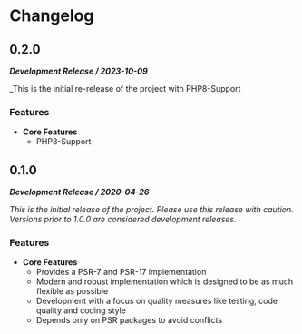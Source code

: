 Changelog
=========

0.2.0
-----
**_Development Release / 2023-10-09_**

_This is the initial re-release of the project with PHP8-Support

### Features

 - **Core Features**
   - PHP8-Support
   
0.1.0
-----
**_Development Release / 2020-04-26_**

_This is the initial release of the project. Please use this release with caution.
Versions prior to 1.0.0 are considered development releases._

### Features

 - **Core Features**
   - Provides a PSR-7 and PSR-17 implementation
   - Modern and robust implementation which is designed to be as much flexible as possible
   - Development with a focus on quality measures like testing, code quality and coding style
   - Depends only on PSR packages to avoid conflicts
